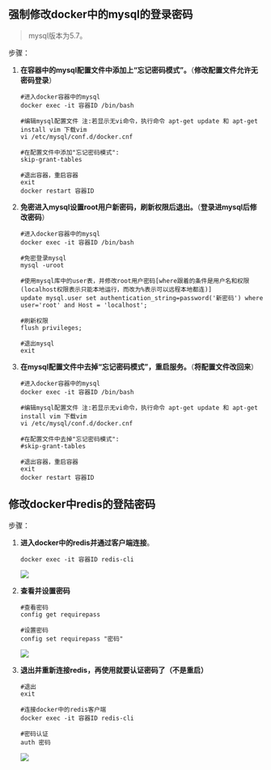 ## 强制修改docker中的mysql的登录密码

> mysql版本为5.7。

步骤：

1. **在容器中的mysql配置文件中添加上“忘记密码模式”。**（**修改配置文件允许无密码登录**）

   ```mysql
   #进入docker容器中的mysql
   docker exec -it 容器ID /bin/bash
   
   #编辑mysql配置文件 注:若显示无vi命令，执行命令 apt-get update 和 apt-get install vim 下载vim
   vi /etc/mysql/conf.d/docker.cnf
   
   #在配置文件中添加"忘记密码模式":
   skip-grant-tables
   
   #退出容器，重启容器
   exit
   docker restart 容器ID
   ```

2. **免密进入mysql设置root用户新密码，刷新权限后退出。**（**登录进mysql后修改密码**）

   ```mysql
   #进入docker容器中的mysql
   docker exec -it 容器ID /bin/bash
   
   #免密登录mysql
   mysql -uroot
   
   #使用mysql库中的user表，并修改root用户密码[where跟着的条件是用户名和权限(localhost权限表示只能本地运行，而改为%表示可以远程本地都连)]
   update mysql.user set authentication_string=password('新密码') where user='root' and Host = 'localhost';
   
   #刷新权限
   flush privileges;
   
   #退出mysql
   exit
   ```

3. **在mysql配置文件中去掉“忘记密码模式”，重启服务。**（**将配置文件改回来**）

   ```mysql
   #进入docker容器中的mysql
   docker exec -it 容器ID /bin/bash
   
   #编辑mysql配置文件 注:若显示无vi命令，执行命令 apt-get update 和 apt-get install vim 下载vim
   vi /etc/mysql/conf.d/docker.cnf
   
   #在配置文件中去掉"忘记密码模式":
   #skip-grant-tables
   
   #退出容器，重启容器
   exit
   docker restart 容器ID
   ```

   

## 修改docker中redis的登陆密码

步骤：

1. **进入docker中的redis并通过客户端连接**。

   ```
   docker exec -it 容器ID redis-cli
   ```

   <img src="https://run-notes-pictures.oss-cn-hangzhou.aliyuncs.com/2022/11/17/Snipaste_2022-11-17_14-02-31.png">

2. **查看并设置密码**

   ```
   #查看密码
   config get requirepass
   
   #设置密码
   config set requirepass "密码"
   ```

   <img src="https://run-notes-pictures.oss-cn-hangzhou.aliyuncs.com/2022/11/17/Snipaste_2022-11-17_14-06-00.png">

3. **退出并重新连接redis，再使用就要认证密码了（不是重启）**

   ```
   #退出
   exit
   
   #连接docker中的redis客户端
   docker exec -it 容器ID redis-cli
   
   #密码认证
   auth 密码
   ```

   <img src="https://run-notes-pictures.oss-cn-hangzhou.aliyuncs.com/2022/11/17/Snipaste_2022-11-17_14-09-57.png">